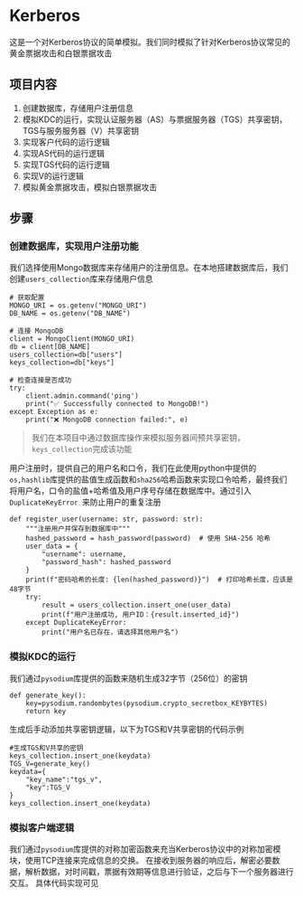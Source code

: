 # Kerberos
这是一个对Kerberos协议的简单模拟。我们同时模拟了针对Kerberos协议常见的黄金票据攻击和白银票据攻击

## 项目内容
1. 创建数据库，存储用户注册信息
1. 模拟KDC的运行，实现认证服务器（AS）与票据服务器（TGS）共享密钥，TGS与服务服务器（V）共享密钥
1. 实现客户代码的运行逻辑
1. 实现AS代码的运行逻辑
1. 实现TGS代码的运行逻辑
1. 实现V的运行逻辑
1. 模拟黄金票据攻击，模拟白银票据攻击

## 步骤
### 创建数据库，实现用户注册功能
我们选择使用Mongo数据库来存储用户的注册信息。在本地搭建数据库后，我们创建`users_collection`库来存储用户信息
```
# 获取配置
MONGO_URI = os.getenv("MONGO_URI")
DB_NAME = os.getenv("DB_NAME")

# 连接 MongoDB
client = MongoClient(MONGO_URI)
db = client[DB_NAME]
users_collection=db["users"]
keys_collection=db["keys"]

# 检查连接是否成功
try:
    client.admin.command('ping')
    print("✅ Successfully connected to MongoDB!")
except Exception as e:
    print("❌ MongoDB connection failed:", e)
```
> 我们在本项目中通过数据库操作来模拟服务器间预共享密钥，`keys_collection`完成该功能

用户注册时，提供自己的用户名和口令，我们在此使用python中提供的`os,hashlib`库提供的盐值生成函数和`sha256`哈希函数来实现口令哈希，最终我们将用户名，口令的盐值+哈希值及用户序号存储在数据库中。通过引入`DuplicateKeyError `来防止用户的重复注册

```
def register_user(username: str, password: str):
    """注册用户并保存到数据库中"""
    hashed_password = hash_password(password)  # 使用 SHA-256 哈希
    user_data = {
        "username": username,
        "password_hash": hashed_password
    }
    print(f"密码哈希的长度: {len(hashed_password)}")  # 打印哈希长度，应该是48字节
    try:
        result = users_collection.insert_one(user_data)
        print(f"用户注册成功, 用户ID：{result.inserted_id}")
    except DuplicateKeyError:
        print("用户名已存在，请选择其他用户名")
```

### 模拟KDC的运行
我们通过`pysodium`库提供的函数来随机生成32字节（256位）的密钥
```
def generate_key():
    key=pysodium.randombytes(pysodium.crypto_secretbox_KEYBYTES)
    return key
```
生成后手动添加共享密钥逻辑，以下为TGS和V共享密钥的代码示例
```
#生成TGS和V共享的密钥
keys_collection.insert_one(keydata)
TGS_V=generate_key()
keydata={
    "key_name":"tgs_v",
    "key":TGS_V
}
keys_collection.insert_one(keydata)
```

### 模拟客户端逻辑
我们通过`pysodium`库提供的对称加密函数来充当Kerberos协议中的对称加密模块，使用TCP连接来完成信息的交换。
在接收到服务器的响应后，解密必要数据，解析数据，对时间戳，票据有效期等信息进行验证，之后与下一个服务器进行交互。
具体代码实现可见


